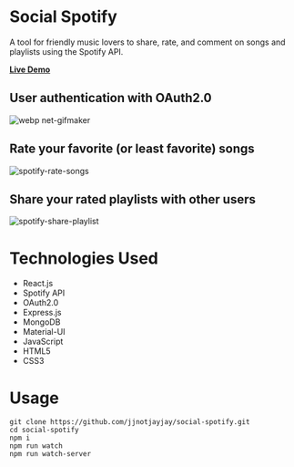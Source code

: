 # Social Spotify

A tool for friendly music lovers to share, rate, and comment on songs and playlists using the Spotify API.

**[Live Demo](https://social-spotify-jjnotjayjay.herokuapp.com/)**

## User authentication with OAuth2.0
![webp net-gifmaker](https://user-images.githubusercontent.com/39274776/47970809-25690080-e03f-11e8-9c33-ee9640cf2464.gif)

## Rate your favorite (or least favorite) songs
![spotify-rate-songs](https://user-images.githubusercontent.com/39274776/47970855-9f998500-e03f-11e8-8ad1-ffea33d3110d.gif)

## Share your rated playlists with other users
![spotify-share-playlist](https://user-images.githubusercontent.com/39274776/48020131-f52a6c00-e0e9-11e8-80ca-d03bda46c5b0.gif)

# Technologies Used
* React.js
* Spotify API
* OAuth2.0
* Express.js
* MongoDB
* Material-UI
* JavaScript
* HTML5
* CSS3

# Usage
```
git clone https://github.com/jjnotjayjay/social-spotify.git
cd social-spotify
npm i
npm run watch
npm run watch-server
```
